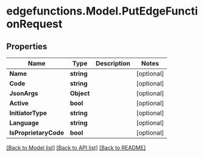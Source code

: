 # edgefunctions.Model.PutEdgeFunctionRequest

## Properties

Name | Type | Description | Notes
------------ | ------------- | ------------- | -------------
**Name** | **string** |  | [optional] 
**Code** | **string** |  | [optional] 
**JsonArgs** | **Object** |  | [optional] 
**Active** | **bool** |  | [optional] 
**InitiatorType** | **string** |  | [optional] 
**Language** | **string** |  | [optional] 
**IsProprietaryCode** | **bool** |  | [optional] 

[[Back to Model list]](../../README.md#documentation-for-models) [[Back to API list]](../../README.md#documentation-for-api-endpoints) [[Back to README]](../../README.md)

